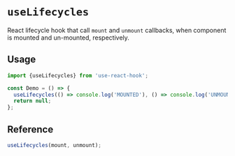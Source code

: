 # `useLifecycles`

React lifecycle hook that call `mount` and `unmount` callbacks, when
component is mounted and un-mounted, respectively.


## Usage

```jsx
import {useLifecycles} from 'use-react-hook';

const Demo = () => {
  useLifecycles(() => console.log('MOUNTED'), () => console.log('UNMOUNTED'));
  return null;
};
```


## Reference

```js
useLifecycles(mount, unmount);
```
